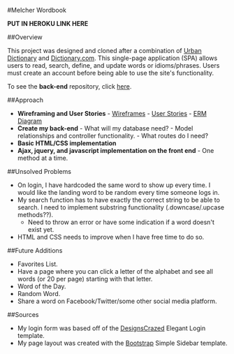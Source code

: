 #Melcher Wordbook

**PUT IN HEROKU LINK HERE**

##Overview

This project was designed and cloned after a combination of [Urban Dictionary](http://www.urbandictionary.com/) and [Dictionary.com](http://dictionary.reference.com/). This single-page application (SPA) allows users to read, search, define, and update words or idioms/phrases. Users must create an account before being able to use the site's functionality.

To see the **back-end** repository, click [here](https://github.com/baz1389/project2-api).

##Approach

- **Wireframing and User Stories**
      - [Wireframes](http://imgur.com/a/kxTis)
      - [User Stories](http://imgur.com/FnvgSkw)
      - [ERM Diagram](http://imgur.com/BWpHA5R)
- **Create my back-end**
      - What will my database need?
      - Model relationships and controller functionality.
      - What routes do I need?
- **Basic HTML/CSS implementation**
- **Ajax, jquery, and javascript implementation on the front end**
      - One method at a time.

##Unsolved Problems
 - On login, I have hardcoded the same word to show up every time. I would like the landing word to be random every time someone logs in.
 - My search function has to have exactly the correct string to be able to search. I need to implement substring functionality (.downcase/.upcase methods??).
      - Need to throw an error or have some indication if a word doesn't exist yet.
 - HTML and CSS needs to improve when I have free time to do so.

##Future Additions
 - Favorites List.
 - Have a page where you can click a letter of the alphabet and see all words (or 20 per page) starting with that letter.
 - Word of the Day.
 - Random Word.
 - Share a word on Facebook/Twitter/some other social media platform.


##Sources
- My login form was based off of the [DesignsCrazed](http://designscrazed.org/css-html-login-form-templates/) Elegant Login template.
- My page layout was created with the [Bootstrap](http://startbootstrap.com/template-overviews/simple-sidebar/) Simple Sidebar template.


